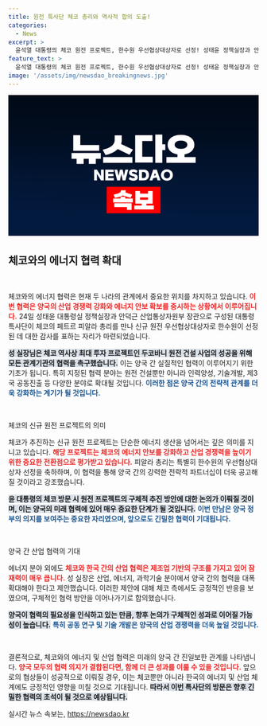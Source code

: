 ```yaml
---
title: 원전 특사단 체코 총리와 역사적 합의 도출!
categories:
  - News
excerpt: >
  윤석열 대통령의 체코 원전 프로젝트, 한수원 우선협상대상자로 선정! 성태윤 정책실장과 안덕근 장관, 체코 총리와 협력 방안 논의. 양국의 전략적 파트너십이 강화될 이번 협약의 미래가 기대됩니다!
feature_text: >
  윤석열 대통령의 체코 원전 프로젝트, 한수원 우선협상대상자로 선정! 성태윤 정책실장과 안덕근 장관, 체코 총리와 협력 방안 논의. 양국의 전략적 파트너십이 강화될 이번 협약의 미래가 기대됩니다!
image: '/assets/img/newsdao_breakingnews.jpg'
---
```


<p><img src="/assets/img/newsdao_breakingnews.jpg" alt="cryptoinkorea 속보" /></p>

<h2 data-ke-size="size26">체코와의 에너지 협력 확대</h2>

<p data-ke-size="size16">&nbsp;</p>

<p>체코와의 에너지 협력은 현재 두 나라의 관계에서 중요한 위치를 차지하고 있습니다. <b><span style="color: #ee2323;">이번 협력은 양국의 산업 경쟁력 강화와 에너지 안보 확보를 중시하는 상황에서 이루어집니다.</span></b> 24일 성태윤 대통령실 정책실장과 안덕근 산업통상자원부 장관으로 구성된 대통령특사단이 체코의 페트르 피알라 총리를 만나 신규 원전 우선협상대상자로 한수원이 선정된 데 대한 감사를 표하는 자리가 마련되었습니다. </p>

<p><b><span style="background-color: #21538527;">성 실장님은 체코 역사상 최대 투자 프로젝트인 두코바니 원전 건설 사업의 성공을 위해 모든 관계기관의 협력을 촉구했습니다.</span></b> 이는 양국 간 실질적인 협력이 이루어지기 위한 기초가 됩니다. 특히 지정된 협력 분야는 원전 건설뿐만 아니라 인력양성, 기술개발, 제3국 공동진출 등 다양한 분야로 확대될 것입니다. <b><span style="color: #1a5490;">이러한 점은 양국 간의 전략적 관계를 더욱 강화하는 계기가 될 것입니다.</span></b></p>

<p data-ke-size="size16">&nbsp;</p>

<p>체코의 신규 원전 프로젝트의 의미</p>

<p>체코가 추진하는 신규 원전 프로젝트는 단순한 에너지 생산을 넘어서는 깊은 의미를 지니고 있습니다. <b><span style="color: #ee2323;">해당 프로젝트는 체코의 에너지 안보를 강화하고 산업 경쟁력을 높이기 위한 중요한 전환점으로 평가받고 있습니다.</span></b> 피알라 총리는 특별히 한수원의 우선협상대상자 선정을 축하하며, 이 협력을 통해 양국 간의 강력한 전략적 파트너십이 더욱 공고해질 것이라고 강조했습니다. </p>

<p><b><span style="background-color: #21538527;">윤 대통령의 체코 방문 시 원전 프로젝트의 구체적 추진 방안에 대한 논의가 이뤄질 것이며, 이는 양국의 미래 협력에 있어 매우 중요한 단계가 될 것입니다.</span></b> <b><span style="color: #1a5490;">이번 만남은 양국 정부의 의지를 보여주는 중요한 자리였으며, 앞으로도 긴밀한 협력이 기대됩니다.</span></b></p>

<p data-ke-size="size16">&nbsp;</p>

<p>양국 간 산업 협력의 기대</p>

<p>에너지 분야 외에도 <b><span style="color: #ee2323;">체코와 한국 간의 산업 협력은 제조업 기반의 구조를 가지고 있어 잠재력이 매우 큽니다.</span></b> 성 실장은 산업, 에너지, 과학기술 분야에서 양국 간의 협력을 대폭 확대해야 한다고 제안했습니다. 이러한 제안에 대해 체코 측에서도 긍정적인 반응을 보였으며, 구체적인 협력 방안을 이어나가기로 합의했습니다.</p>

<p><b><span style="background-color: #21538527;">양국이 협력의 필요성을 인식하고 있는 만큼, 향후 논의가 구체적인 성과로 이어질 가능성이 높습니다.</span></b> <b><span style="color: #1a5490;">특히 공동 연구 및 기술 개발은 양국의 산업 경쟁력을 더욱 높일 것입니다.</span></b></p>

<p data-ke-size="size16">&nbsp;</p>

<p>결론적으로, 체코와의 에너지 및 산업 협력은 미래의 양국 간 진일보한 관계를 나타냅니다. <b><span style="color: #ee2323;">양국 모두의 협력 의지가 결합된다면, 함께 더 큰 성과를 이룰 수 있을 것입니다.</span></b> 앞으로의 협상들이 성공적으로 이뤄질 경우, 이는 체코뿐만 아니라 한국의 에너지 및 산업 체계에도 긍정적인 영향을 미칠 것으로 기대됩니다. <b><span style="background-color: #21538527;">따라서 이번 특사단의 방문은 향후 긴밀한 협력의 초석이 될 것으로 예상됩니다.</span></b></p>
실시간 뉴스 속보는, <a href="https://newsdao.kr" rel="dofollow">https://newsdao.kr</a>


